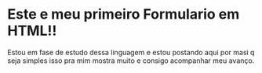 # Este e meu primeiro Formulario em HTML!!
Estou em fase de estudo dessa linguagem e estou postando aqui por masi q seja simples isso pra mim mostra muito e consigo acompanhar meu avanço.
